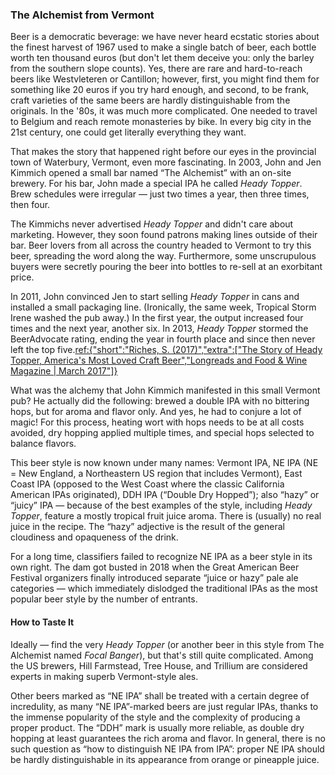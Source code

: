 ### The Alchemist from Vermont

Beer is a democratic beverage: we have never heard ecstatic stories about the finest harvest of 1967 used to make a single batch of beer, each bottle worth ten thousand euros (but don't let them deceive you: only the barley from the southern slope counts). Yes, there are rare and hard-to-reach beers like Westvleteren or Cantillon; however, first, you might find them for something like 20 euros if you try hard enough, and second, to be frank, craft varieties of the same beers are hardly distinguishable from the originals. In the '80s, it was much more complicated. One needed to travel to Belgium and reach remote monasteries by bike. In every big city in the 21st century, one could get literally everything they want.

That makes the story that happened right before our eyes in the provincial town of Waterbury, Vermont, even more fascinating. In 2003, John and Jen Kimmich opened a small bar named “The Alchemist” with an on-site brewery. For his bar, John made a special IPA he called *Heady Topper*. Brew schedules were irregular — just two times a year, then three times, then four.

The Kimmichs never advertised *Heady Topper* and didn't care about marketing. However, they soon found patrons making lines outside of their bar. Beer lovers from all across the country headed to Vermont to try this beer, spreading the word along the way. Furthermore, some unscrupulous buyers were secretly pouring the beer into bottles to re-sell at an exorbitant price.

In 2011, John convinced Jen to start selling *Heady Topper* in cans and installed a small packaging line. (Ironically, the same week, Tropical Storm Irene washed the pub away.) In the first year, the output increased four times and the next year, another six. In 2013, *Heady Topper* stormed the BeerAdvocate rating, ending the year in fourth place and since then never left the top five.[ref:{"short":"Riches, S. (2017)","extra":["The Story of Heady Topper, America's Most Loved Craft Beer","Longreads and Food & Wine Magazine | March 2017"]}](https://longreads.com/2017/03/01/the-story-of-heady-topper-americas-most-loved-craft-beer/)

What was the alchemy that John Kimmich manifested in this small Vermont pub? He actually did the following: brewed a double IPA with no bittering hops, but for aroma and flavor only. And yes, he had to conjure a lot of magic! For this process, heating wort with hops needs to be at all costs avoided, dry hopping applied multiple times, and special hops selected to balance flavors.

This beer style is now known under many names: Vermont IPA, NE IPA (NE = New England, a Northeastern US region that includes Vermont), East Coast IPA (opposed to the West Coast where the classic California American IPAs originated), DDH IPA (“Double Dry Hopped”); also “hazy” or “juicy” IPA — because of the best examples of the style, including *Heady Topper*, feature a mostly tropical fruit juice aroma. There is (usually) no real juice in the recipe. The “hazy” adjective is the result of the general cloudiness and opaqueness of the drink.

For a long time, classifiers failed to recognize NE IPA as a beer style in its own right. The dam got busted in 2018 when the Great American Beer Festival organizers finally introduced separate “juice or hazy” pale ale categories — which immediately dislodged the traditional IPAs as the most popular beer style by the number of entrants.

#### How to Taste It

Ideally — find the very *Heady Topper* (or another beer in this style from The Alchemist named *Focal Banger*), but that's still quite complicated. Among the US brewers, Hill Farmstead, Tree House, and Trillium are considered experts in making superb Vermont-style ales.

Other beers marked as “NE IPA” shall be treated with a certain degree of incredulity, as many “NE IPA”-marked beers are just regular IPAs, thanks to the immense popularity of the style and the complexity of producing a proper product. The “DDH” mark is usually more reliable, as double dry hopping at least guarantees the rich aroma and flavor. In general, there is no such question as “how to distinguish NE IPA from IPA”: proper NE IPA should be hardly distinguishable in its appearance from orange or pineapple juice.